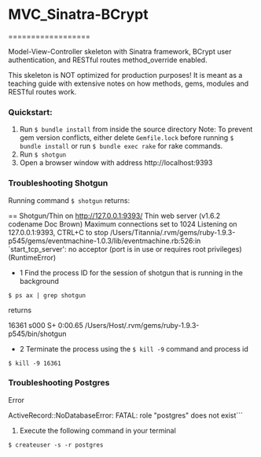 # MVC_Sinatra-BCrypt
==================

Model-View-Controller skeleton with Sinatra framework, BCrypt user authentication, and RESTful
routes method_override enabled.

This skeleton is NOT optimized for production purposes!
It is meant as a teaching guide with extensive notes on how methods, gems, modules and RESTful routes work.

### Quickstart:
1. Run ```$ bundle install``` from inside the source directory
Note: To prevent gem version conflicts, either delete `Gemfile.lock` before running
```$ bundle install``` or run ```$ bundle exec rake``` for rake commands.
2. Run ```$ shotgun```
3. Open a browser window with address http://localhost:9393


### Troubleshooting Shotgun

Running command ```$ shotgun``` returns:

>>
== Shotgun/Thin on http://127.0.0.1:9393/
Thin web server (v1.6.2 codename Doc Brown)
Maximum connections set to 1024
Listening on 127.0.0.1:9393, CTRL+C to stop
/Users/Titannia/.rvm/gems/ruby-1.9.3-p545/gems/eventmachine-1.0.3/lib/eventmachine.rb:526:in `start_tcp_server': no acceptor (port is in use or requires root privileges) (RuntimeError)


- 1 Find the process ID for the session of shotgun that is running in the background

```$ ps ax | grep shotgun```

returns

>>
16361 s000  S+     0:00.65 /Users/Host/.rvm/gems/ruby-1.9.3-p545/bin/shotgun

- 2 Terminate the process using the ```$ kill -9``` command and process id

```$ kill -9 16361```

### Troubleshooting Postgres

Error

>>
ActiveRecord::NoDatabaseError: FATAL:  role "postgres" does not exist```

1. Execute the following command in your terminal

```$ createuser -s -r postgres```
